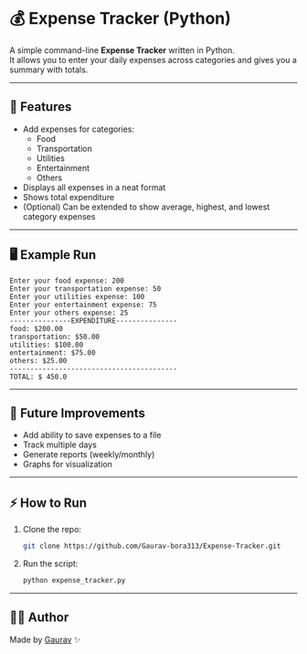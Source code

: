 # 💰 Expense Tracker (Python)

A simple command-line **Expense Tracker** written in Python.  
It allows you to enter your daily expenses across categories and gives you a summary with totals.

---

## 🚀 Features
- Add expenses for categories:
  - Food
  - Transportation
  - Utilities
  - Entertainment
  - Others
- Displays all expenses in a neat format
- Shows total expenditure
- (Optional) Can be extended to show average, highest, and lowest category expenses

---

## 🖥️ Example Run
```
Enter your food expense: 200
Enter your transportation expense: 50
Enter your utilities expense: 100
Enter your entertainment expense: 75
Enter your others expense: 25
---------------EXPENDITURE---------------
food: $200.00
transportation: $50.00
utilities: $100.00
entertainment: $75.00
others: $25.00
-----------------------------------------
TOTAL: $ 450.0
```

---

## 📌 Future Improvements
- Add ability to save expenses to a file
- Track multiple days
- Generate reports (weekly/monthly)
- Graphs for visualization

---

## ⚡ How to Run
1. Clone the repo:
   ```bash
   git clone https://github.com/Gaurav-bora313/Expense-Tracker.git
   ```
2. Run the script:
   ```bash
   python expense_tracker.py
   ```

---

## 👨‍💻 Author
Made by [Gaurav](https://github.com/Gaurav-bora313) ✨
